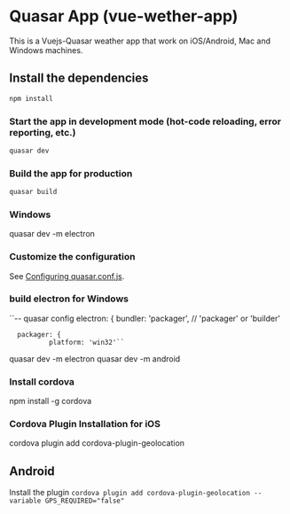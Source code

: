 # Quasar App (vue-wether-app)

This is a Vuejs-Quasar weather app that work on iOS/Android, Mac and Windows machines. 

## Install the dependencies
```bash
npm install
```

### Start the app in development mode (hot-code reloading, error reporting, etc.)
```bash
quasar dev
```


### Build the app for production
```bash
quasar build
```
### Windows
   quasar dev -m electron
### Customize the configuration
See [Configuring quasar.conf.js](https://quasar.dev/quasar-cli/quasar-conf-js).

### build electron for Windows
  ``-- quasar config
  electron: {
      bundler: 'packager', // 'packager' or 'builder'

      packager: {
              platform: 'win32'``

quasar dev -m electron
quasar dev -m android

### Install cordova
npm install -g cordova
### Cordova Plugin Installation for iOS
cordova plugin add cordova-plugin-geolocation
## Android
Install the plugin 
```cordova plugin add cordova-plugin-geolocation --variable GPS_REQUIRED="false"```
 